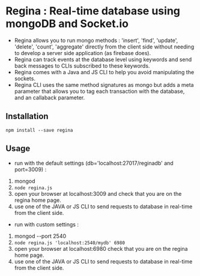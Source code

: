 # Regina : Real-time database using mongoDB and Socket.io

* Regina allows you to run mongo methods : 'insert', 'find', 'update', 'delete', 'count', 'aggregate' directly from the client side without needing to develop a server side application (as firebase does).
* Regina can track events at the database level using keywords and send back messages to CLIs subscribed to these keywords.
* Regina comes with a Java and JS CLI to help you avoid manipulating the sockets.
* Regina CLI uses the same method signatures as mongo but adds a meta parameter that allows you to tag each transaction with the database, and an callaback parameter.

## Installation

`npm install --save regina`

## Usage

* run with the default settings (db='localhost:27017/reginadb' and port=3009) : 
1. mongod
2. `node regina.js`
3. open your browser at localhost:3009 and check that you are on the regina home page. 
4. use one of the JAVA or JS CLI to send requests to database in real-time from the client side.


* run with custom settings :
1. mongod --port 2540
2. `node regina.js 'localhost:2540/mydb' 6980` 
3. open your browser at localhost:6980 check that you are on the regina home page.
4. use one of the JAVA or JS CLI to send requests to database in real-time from the client side.
